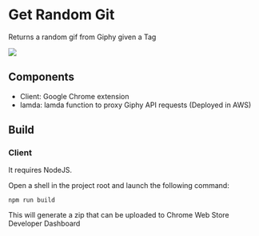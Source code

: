 # Get Random Git

Returns a random gif from Giphy given a Tag

![](https://i.giphy.com/l0HFkC8q3e6JtI8eI.webp)

## Components

- Client: Google Chrome extension
- lamda: lamda function to proxy Giphy API requests (Deployed in AWS)

## Build

### Client

It requires NodeJS.

Open a shell in the project root and launch the following command:

```
npm run build
```

This will generate a zip that can be uploaded to Chrome Web Store Developer Dashboard
